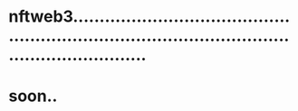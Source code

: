 # nftweb3........................................................................................................................
# soon..
